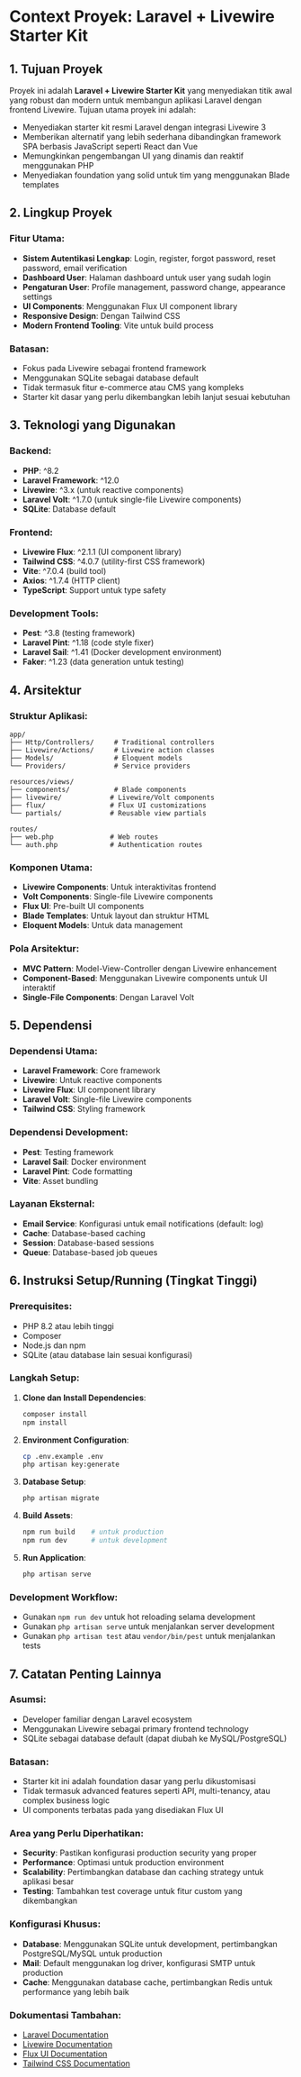 # Context Proyek: Laravel + Livewire Starter Kit

## 1. Tujuan Proyek

Proyek ini adalah **Laravel + Livewire Starter Kit** yang menyediakan titik awal yang robust dan modern untuk membangun aplikasi Laravel dengan frontend Livewire. Tujuan utama proyek ini adalah:

- Menyediakan starter kit resmi Laravel dengan integrasi Livewire 3
- Memberikan alternatif yang lebih sederhana dibandingkan framework SPA berbasis JavaScript seperti React dan Vue
- Memungkinkan pengembangan UI yang dinamis dan reaktif menggunakan PHP
- Menyediakan foundation yang solid untuk tim yang menggunakan Blade templates

## 2. Lingkup Proyek

### Fitur Utama:
- **Sistem Autentikasi Lengkap**: Login, register, forgot password, reset password, email verification
- **Dashboard User**: Halaman dashboard untuk user yang sudah login
- **Pengaturan User**: Profile management, password change, appearance settings
- **UI Components**: Menggunakan Flux UI component library
- **Responsive Design**: Dengan Tailwind CSS
- **Modern Frontend Tooling**: Vite untuk build process

### Batasan:
- Fokus pada Livewire sebagai frontend framework
- Menggunakan SQLite sebagai database default
- Tidak termasuk fitur e-commerce atau CMS yang kompleks
- Starter kit dasar yang perlu dikembangkan lebih lanjut sesuai kebutuhan

## 3. Teknologi yang Digunakan

### Backend:
- **PHP**: ^8.2
- **Laravel Framework**: ^12.0
- **Livewire**: ^3.x (untuk reactive components)
- **Laravel Volt**: ^1.7.0 (untuk single-file Livewire components)
- **SQLite**: Database default

### Frontend:
- **Livewire Flux**: ^2.1.1 (UI component library)
- **Tailwind CSS**: ^4.0.7 (utility-first CSS framework)
- **Vite**: ^7.0.4 (build tool)
- **Axios**: ^1.7.4 (HTTP client)
- **TypeScript**: Support untuk type safety

### Development Tools:
- **Pest**: ^3.8 (testing framework)
- **Laravel Pint**: ^1.18 (code style fixer)
- **Laravel Sail**: ^1.41 (Docker development environment)
- **Faker**: ^1.23 (data generation untuk testing)

## 4. Arsitektur

### Struktur Aplikasi:
```
app/
├── Http/Controllers/     # Traditional controllers
├── Livewire/Actions/     # Livewire action classes
├── Models/               # Eloquent models
└── Providers/            # Service providers

resources/views/
├── components/           # Blade components
├── livewire/            # Livewire/Volt components
├── flux/                # Flux UI customizations
└── partials/            # Reusable view partials

routes/
├── web.php              # Web routes
└── auth.php             # Authentication routes
```

### Komponen Utama:
- **Livewire Components**: Untuk interaktivitas frontend
- **Volt Components**: Single-file Livewire components
- **Flux UI**: Pre-built UI components
- **Blade Templates**: Untuk layout dan struktur HTML
- **Eloquent Models**: Untuk data management

### Pola Arsitektur:
- **MVC Pattern**: Model-View-Controller dengan Livewire enhancement
- **Component-Based**: Menggunakan Livewire components untuk UI interaktif
- **Single-File Components**: Dengan Laravel Volt

## 5. Dependensi

### Dependensi Utama:
- **Laravel Framework**: Core framework
- **Livewire**: Untuk reactive components
- **Livewire Flux**: UI component library
- **Laravel Volt**: Single-file Livewire components
- **Tailwind CSS**: Styling framework

### Dependensi Development:
- **Pest**: Testing framework
- **Laravel Sail**: Docker environment
- **Laravel Pint**: Code formatting
- **Vite**: Asset bundling

### Layanan Eksternal:
- **Email Service**: Konfigurasi untuk email notifications (default: log)
- **Cache**: Database-based caching
- **Session**: Database-based sessions
- **Queue**: Database-based job queues

## 6. Instruksi Setup/Running (Tingkat Tinggi)

### Prerequisites:
- PHP 8.2 atau lebih tinggi
- Composer
- Node.js dan npm
- SQLite (atau database lain sesuai konfigurasi)

### Langkah Setup:
1. **Clone dan Install Dependencies**:
   ```bash
   composer install
   npm install
   ```

2. **Environment Configuration**:
   ```bash
   cp .env.example .env
   php artisan key:generate
   ```

3. **Database Setup**:
   ```bash
   php artisan migrate
   ```

4. **Build Assets**:
   ```bash
   npm run build    # untuk production
   npm run dev      # untuk development
   ```

5. **Run Application**:
   ```bash
   php artisan serve
   ```

### Development Workflow:
- Gunakan `npm run dev` untuk hot reloading selama development
- Gunakan `php artisan serve` untuk menjalankan server development
- Gunakan `php artisan test` atau `vendor/bin/pest` untuk menjalankan tests

## 7. Catatan Penting Lainnya

### Asumsi:
- Developer familiar dengan Laravel ecosystem
- Menggunakan Livewire sebagai primary frontend technology
- SQLite sebagai database default (dapat diubah ke MySQL/PostgreSQL)

### Batasan:
- Starter kit ini adalah foundation dasar yang perlu dikustomisasi
- Tidak termasuk advanced features seperti API, multi-tenancy, atau complex business logic
- UI components terbatas pada yang disediakan Flux UI

### Area yang Perlu Diperhatikan:
- **Security**: Pastikan konfigurasi production security yang proper
- **Performance**: Optimasi untuk production environment
- **Scalability**: Pertimbangkan database dan caching strategy untuk aplikasi besar
- **Testing**: Tambahkan test coverage untuk fitur custom yang dikembangkan

### Konfigurasi Khusus:
- **Database**: Menggunakan SQLite untuk development, pertimbangkan PostgreSQL/MySQL untuk production
- **Mail**: Default menggunakan log driver, konfigurasi SMTP untuk production
- **Cache**: Menggunakan database cache, pertimbangkan Redis untuk performance yang lebih baik

### Dokumentasi Tambahan:
- [Laravel Documentation](https://laravel.com/docs)
- [Livewire Documentation](https://livewire.laravel.com)
- [Flux UI Documentation](https://fluxui.dev)
- [Tailwind CSS Documentation](https://tailwindcss.com)